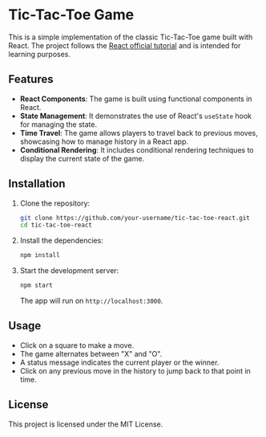 # Tic-Tac-Toe Game

This is a simple implementation of the classic Tic-Tac-Toe game built with React. The project follows the [React official tutorial](https://react.dev/learn/tutorial-tic-tac-toe) and is intended for learning purposes.

## Features

- **React Components**: The game is built using functional components in React.
- **State Management**: It demonstrates the use of React's `useState` hook for managing the state.
- **Time Travel**: The game allows players to travel back to previous moves, showcasing how to manage history in a React app.
- **Conditional Rendering**: It includes conditional rendering techniques to display the current state of the game.

## Installation

1. Clone the repository:

    ```bash
    git clone https://github.com/your-username/tic-tac-toe-react.git
    cd tic-tac-toe-react
    ```

2. Install the dependencies:

    ```bash
    npm install
    ```

3. Start the development server:

    ```bash
    npm start
    ```

    The app will run on `http://localhost:3000`.

## Usage

- Click on a square to make a move.
- The game alternates between "X" and "O".
- A status message indicates the current player or the winner.
- Click on any previous move in the history to jump back to that point in time.

## License

This project is licensed under the MIT License.
